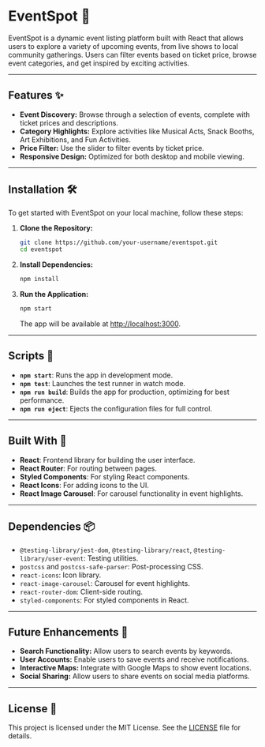 
# EventSpot 🎉

EventSpot is a dynamic event listing platform built with React that allows users to explore a variety of upcoming events, from live shows to local community gatherings. Users can filter events based on ticket price, browse event categories, and get inspired by exciting activities.

---

## Features ✨

- **Event Discovery:** Browse through a selection of events, complete with ticket prices and descriptions.
- **Category Highlights:** Explore activities like Musical Acts, Snack Booths, Art Exhibitions, and Fun Activities.
- **Price Filter:** Use the slider to filter events by ticket price.
- **Responsive Design:** Optimized for both desktop and mobile viewing.

---

## Installation 🛠️

To get started with EventSpot on your local machine, follow these steps:

1. **Clone the Repository:**
   ```bash
   git clone https://github.com/your-username/eventspot.git
   cd eventspot
   ```

2. **Install Dependencies:**
   ```bash
   npm install
   ```

3. **Run the Application:**
   ```bash
   npm start
   ```
   The app will be available at [http://localhost:3000](http://localhost:3000).

---

## Scripts 📜

- **`npm start`**: Runs the app in development mode.
- **`npm test`**: Launches the test runner in watch mode.
- **`npm run build`**: Builds the app for production, optimizing for best performance.
- **`npm run eject`**: Ejects the configuration files for full control.

---

## Built With 🧰

- **React**: Frontend library for building the user interface.
- **React Router**: For routing between pages.
- **Styled Components**: For styling React components.
- **React Icons**: For adding icons to the UI.
- **React Image Carousel**: For carousel functionality in event highlights.

---

## Dependencies 📦

- `@testing-library/jest-dom`, `@testing-library/react`, `@testing-library/user-event`: Testing utilities.
- `postcss` and `postcss-safe-parser`: Post-processing CSS.
- `react-icons`: Icon library.
- `react-image-carousel`: Carousel for event highlights.
- `react-router-dom`: Client-side routing.
- `styled-components`: For styled components in React.

---

## Future Enhancements 🚀

- **Search Functionality:** Allow users to search events by keywords.
- **User Accounts:** Enable users to save events and receive notifications.
- **Interactive Maps:** Integrate with Google Maps to show event locations.
- **Social Sharing:** Allow users to share events on social media platforms.

---

## License 📄

This project is licensed under the MIT License. See the [LICENSE](LICENSE) file for details.